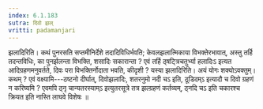 ```yaml
---
index: 6.1.183
sutra: दिवो झल्
vritti: padamanjari
---
```


 झलादिरिति। कथं पुनरसति सप्तमीनिर्देशे तदादिविधिर्भवति; केवलझलात्मिकाया विभक्तेरभावात्, अस्तु तर्हि तदन्तविधिः, का पुनर्झलन्ता विभक्ति, शसादिः सकारान्ता ? एवं तर्हि ठ्षट्त्रिचतुर्भ्या हलादिःऽ इत्यत आदिग्रहणमनुवर्तते, दिवः परा विभक्तिर्नोदाता भवति, कीदृशी ? यस्या झलादिरिति। अयं योगः शक्योऽवक्तुम्। कथम् ? एवं वक्ष्यामि---ठष्टनो दीर्घात्, दिवोझलादिः, शतरनुमो नदी चऽ इति, ठूडिदम्ऽ इत्यादौ च दिवो ग्रहणं न करिष्यमि ? एवमपि ठ्नृ चान्यतरस्याम्ऽ इत्युतरसूत्रे तत्र झल्ग्रहणं कर्तव्यम्, ठ्नदि चऽ इति चकारश्च क्रियत इति नास्ति लाघवे विशेषः ॥